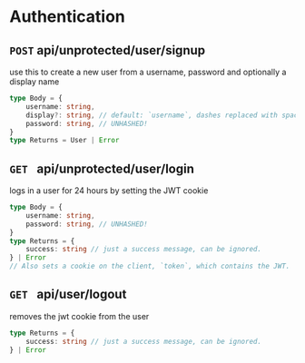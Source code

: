 # Authentication
## `POST` api/unprotected/user/signup
use this to create a new user from a username, password and optionally a display name
```ts
type Body = {
    username: string,
    display?: string, // default: `username`, dashes replaced with spaces and put in title case
    password: string, // UNHASHED!
}
type Returns = User | Error
```

## `GET ` api/unprotected/user/login
logs in a user for 24 hours by setting the JWT cookie
```ts
type Body = {
    username: string,
    password: string, // UNHASHED!
}
type Returns = {
    success: string // just a success message, can be ignored.
} | Error
// Also sets a cookie on the client, `token`, which contains the JWT.
```

## `GET ` api/user/logout
removes the jwt cookie from the user
```ts
type Returns = {
    success: string // just a success message, can be ignored.
} | Error
```